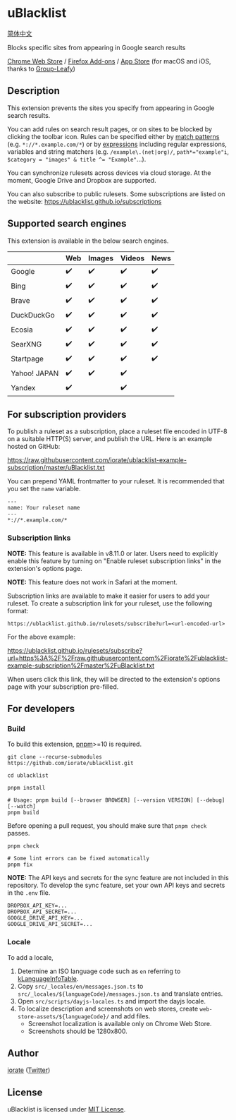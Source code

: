 # uBlacklist

[简体中文](README.zh-CN.md)

Blocks specific sites from appearing in Google search results

[Chrome Web Store](https://chrome.google.com/webstore/detail/ublacklist/pncfbmialoiaghdehhbnbhkkgmjanfhe) / [Firefox Add-ons](https://addons.mozilla.org/en-US/firefox/addon/ublacklist/) / [App Store](https://apps.apple.com/us/app/ublacklist-for-safari/id1547912640) (for macOS and iOS, thanks to [Group-Leafy](https://github.com/HoneyLuka/uBlacklist/tree/safari-port/safari-project))

## Description

This extension prevents the sites you specify from appearing in Google search results.

You can add rules on search result pages, or on sites to be blocked by clicking the toolbar icon. Rules can be specified either by [match patterns](https://ublacklist.github.io/docs/advanced-features#match-patterns) (e.g. `*://*.example.com/*`) or by [expressions](https://ublacklist.github.io/docs/advanced-features#expressions) including regular expressions, variables and string matchers (e.g. `/example\.(net|org)/`, `path*="example"i`, `$category = "images" & title ^= "Example"`…).

You can synchronize rulesets across devices via cloud storage. At the moment, Google Drive and Dropbox are supported.

You can also subscribe to public rulesets. Some subscriptions are listed on the website:
https://ublacklist.github.io/subscriptions

## Supported search engines

This extension is available in the below search engines.

|              | Web                | Images             | Videos             | News               |
| ------------ | ------------------ | ------------------ | ------------------ | ------------------ |
| Google       | :heavy_check_mark: | :heavy_check_mark: | :heavy_check_mark: | :heavy_check_mark: |
| Bing         | :heavy_check_mark: | :heavy_check_mark: | :heavy_check_mark: | :heavy_check_mark: |
| Brave        | :heavy_check_mark: | :heavy_check_mark: | :heavy_check_mark: | :heavy_check_mark: |
| DuckDuckGo   | :heavy_check_mark: | :heavy_check_mark: | :heavy_check_mark: | :heavy_check_mark: |
| Ecosia       | :heavy_check_mark: | :heavy_check_mark: | :heavy_check_mark: | :heavy_check_mark: |
| SearXNG      | :heavy_check_mark: | :heavy_check_mark: | :heavy_check_mark: | :heavy_check_mark: |
| Startpage    | :heavy_check_mark: | :heavy_check_mark: | :heavy_check_mark: | :heavy_check_mark: |
| Yahoo! JAPAN | :heavy_check_mark: | :heavy_check_mark: | :heavy_check_mark: |                    |
| Yandex       | :heavy_check_mark: |                    | :heavy_check_mark: |                    |

## For subscription providers

To publish a ruleset as a subscription, place a ruleset file encoded in UTF-8 on a suitable HTTP(S) server, and publish the URL. Here is an example hosted on GitHub:

https://raw.githubusercontent.com/iorate/ublacklist-example-subscription/master/uBlacklist.txt

You can prepend YAML frontmatter to your ruleset. It is recommended that you set the `name` variable.

```
---
name: Your ruleset name
---
*://*.example.com/*
```

### Subscription links

**NOTE:** This feature is available in v8.11.0 or later. Users need to explicitly enable this feature by turning on "Enable ruleset subscription links" in the extension's options page.

**NOTE:** This feature does not work in Safari at the moment.

Subscription links are available to make it easier for users to add your ruleset. To create a subscription link for your ruleset, use the following format:

```
https://ublacklist.github.io/rulesets/subscribe?url=<url-encoded-url>
```

For the above example:

https://ublacklist.github.io/rulesets/subscribe?url=https%3A%2F%2Fraw.githubusercontent.com%2Fiorate%2Fublacklist-example-subscription%2Fmaster%2FuBlacklist.txt

When users click this link, they will be directed to the extension's options page with your subscription pre-filled.

## For developers

### Build

To build this extension, [pnpm](https://pnpm.io/)>=10 is required.

```shell
git clone --recurse-submodules https://github.com/iorate/ublacklist.git

cd ublacklist

pnpm install

# Usage: pnpm build [--browser BROWSER] [--version VERSION] [--debug] [--watch]
pnpm build
```

Before opening a pull request, you should make sure that `pnpm check` passes.

```shell
pnpm check

# Some lint errors can be fixed automatically
pnpm fix
```

**NOTE:** The API keys and secrets for the sync feature are not included in this repository. To develop the sync feature, set your own API keys and secrets in the `.env` file.

```
DROPBOX_API_KEY=...
DROPBOX_API_SECRET=...
GOOGLE_DRIVE_API_KEY=...
GOOGLE_DRIVE_API_SECRET=...
```

### Locale

To add a locale,

1. Determine an ISO language code such as `en` referring to [kLanguageInfoTable](https://src.chromium.org/viewvc/chrome/trunk/src/third_party/cld/languages/internal/languages.cc).
1. Copy `src/_locales/en/messages.json.ts` to `src/_locales/${languageCode}/messages.json.ts` and translate entries.
1. Open `src/scripts/dayjs-locales.ts` and import the dayjs locale.
1. To localize description and screenshots on web stores, create `web-store-assets/${languageCode}/` and add files.
   - Screenshot localization is available only on Chrome Web Store.
   - Screenshots should be 1280x800.

## Author

[iorate](https://github.com/iorate) ([Twitter](https://twitter.com/iorate))

## License

uBlacklist is licensed under [MIT License](LICENSE.txt).

